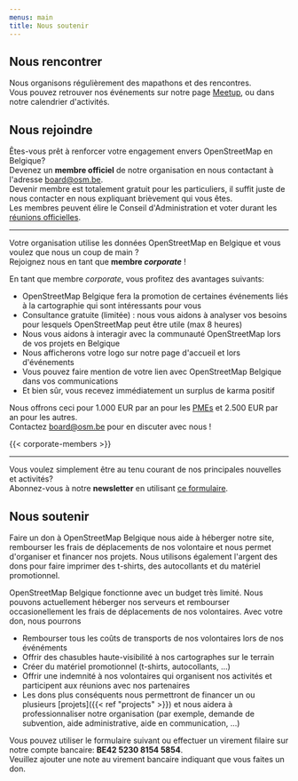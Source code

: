 ```yaml
---
menus: main
title: Nous soutenir
---
```


## Nous rencontrer

Nous organisons régulièrement des mapathons et des rencontres.  
Vous pouvez retrouver nos événements sur notre page [Meetup](https://www.meetup.com/OpenStreetMap-Belgium/), ou dans notre calendrier d'activités.

## Nous rejoindre

Êtes-vous prêt à renforcer votre engagement envers OpenStreetMap en Belgique?  
Devenez un **membre officiel** de notre organisation en nous contactant à l'adresse <board@osm.be>.  
Devenir membre est totalement gratuit pour les particuliers, il suffit juste de nous contacter en nous expliquant brièvement qui vous êtes.  
Les membres peuvent élire le Conseil d'Administration et voter durant les [réunions officielles](https://github.com/osmbe/working-group-bylaws/tree/master/minutes).

---

Votre organisation utilise les données OpenStreetMap en Belgique et vous voulez que nous un coup de main ?  
Rejoignez nous en tant que **membre *corporate*** !

En tant que membre *corporate*, vous profitez des avantages suivants:

- OpenStreetMap Belgique fera la promotion de certaines événements liés à la cartographie qui sont intéressants pour vous
- Consultance gratuite (limitée) : nous vous aidons à analyser vos besoins pour lesquels OpenStreetMap peut être utile (max 8 heures)
- Nous vous aidons à interagir avec la communauté OpenStreetMap lors de vos projets en Belgique
- Nous afficherons votre logo sur notre page d'accueil et lors d'événements
- Vous pouvez faire mention de votre lien avec OpenStreetMap Belgique dans vos communications
- Et bien sûr, vous recevez immédiatement un surplus de karma positif

Nous offrons ceci pour 1.000 EUR par an pour les [PMEs](https://ec.europa.eu/growth/smes/sme-definition_fr) et 2.500 EUR par an pour les autres.  
Contactez <board@osm.be> pour en discuter avec nous !

{{< corporate-members >}}

---

Vous voulez simplement être au tenu courant de nos principales nouvelles et activités?  
Abonnez-vous à notre **newsletter** en utilisant [ce formulaire](https://osm.us13.list-manage.com/subscribe?u=cc6632a49e784f67574e50269&id=5c2416bba6).

## Nous soutenir

Faire un don à OpenStreetMap Belgique nous aide à héberger notre site, rembourser les frais de déplacements de nos volontaire et nous permet d'organiser et financer nos projets. Nous utilisons également l'argent des dons pour faire imprimer des t-shirts, des autocollants et du matériel promotionnel.

OpenStreetMap Belgique fonctionne avec un budget très limité. Nous pouvons actuellement héberger nos serveurs et rembourser occasionellement les frais de déplacements de nos volontaires.
Avec votre don, nous pourrons

- Rembourser tous les coûts de transports de nos volontaires lors de nos événéments
- Offrir des chasubles haute-visibilité à nos cartographes sur le terrain
- Créer du matériel promotionnel (t-shirts, autocollants, ...)
- Offrir une indemnité à nos volontaires qui organisent nos activités et participent aux réunions avec nos partenaires
- Les dons plus conséquents nous permettront de financer un ou plusieurs [projets]({{< ref "projects" >}}) et nous aidera à professionnaliser notre organisation (par exemple, demande de subvention, aide administrative, aide en communication, ...)

Vous pouvez utiliser le formulaire suivant ou effectuer un virement filaire sur notre compte bancaire: **BE42 5230 8154 5854**.  
Veuillez ajouter une note au virement bancaire indiquant que vous faites un don.